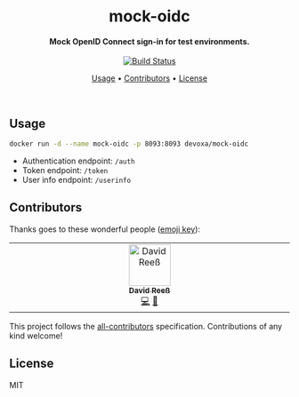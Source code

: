 <!-- Title -->
<h1 align="center">
  mock-oidc
</h1>

<!-- Description -->
<h4 align="center">
  Mock OpenID Connect sign-in for test environments.
</h4>

<!-- Badges -->
<p align="center">
  <a href="https://github.com/devoxa/mock-oidc/actions?query=branch%3Amaster+workflow%3A%22Continuous+Integration%22">
    <img
      src="https://img.shields.io/github/actions/workflow/status/devoxa/mock-oidc/push.yml?branch=master&style=flat-square"
      alt="Build Status"
    />
  </a>
</p>

<!-- Quicklinks -->
<p align="center">
  <a href="#usage">Usage</a> •
  <a href="#contributors">Contributors</a> •
  <a href="#license">License</a>
</p>

<br>

## Usage

```bash
docker run -d --name mock-oidc -p 8093:8093 devoxa/mock-oidc
```

- Authentication endpoint: `/auth`
- Token endpoint: `/token`
- User info endpoint: `/userinfo`

## Contributors

Thanks goes to these wonderful people ([emoji key](https://allcontributors.org/docs/en/emoji-key)):

<!-- ALL-CONTRIBUTORS-LIST:START - Do not remove or modify this section -->
<!-- prettier-ignore-start -->
<!-- markdownlint-disable -->
<table>
  <tbody>
    <tr>
      <td align="center" valign="top" width="14.28%"><a href="https://www.david-reess.de"><img src="https://avatars3.githubusercontent.com/u/4615516?v=4?s=75" width="75px;" alt="David Reeß"/><br /><sub><b>David Reeß</b></sub></a><br /><a href="https://github.com/devoxa/mock-oidc/commits?author=queicherius" title="Code">💻</a> <a href="https://github.com/devoxa/mock-oidc/commits?author=queicherius" title="Documentation">📖</a></td>
    </tr>
  </tbody>
</table>

<!-- markdownlint-restore -->
<!-- prettier-ignore-end -->

<!-- ALL-CONTRIBUTORS-LIST:END -->

This project follows the [all-contributors](https://github.com/all-contributors/all-contributors)
specification. Contributions of any kind welcome!

## License

MIT
